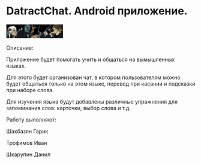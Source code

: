 # DatractChat. Android приложение.

<div> 
  <img width="30%" src="img/upper.png" alt="About screen" title="About screen"</img>
</div>

Описание:

Приложение будет помогать учить и общаться на вымышленных языках.

Для этого будет организован чат, в котором пользователям можно будет общаться только на этом языке, перевод при касании и подсказки при наборе слова.

Для изучения языка будут добавлены различные упражнения для запоминания слов: карточки, выбор слова и т.д.

Работу выполняют:

Шахбазян Гарик

Трофимов Иван

Шкарупин Данил
